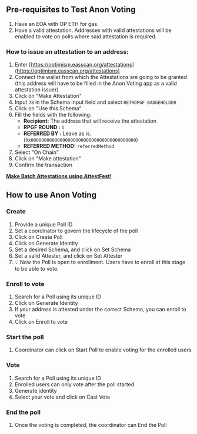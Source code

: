 

## Pre-requisites to Test Anon Voting

1. Have an EOA with OP ETH for gas.
2. Have a valid attestation. Addresses with valid attestations will be enabled to vote on polls where said attestation is required.

### How to issue an attestation to an address:

1. Enter [https://optimism.easscan.org/attestations](https://optimism.easscan.org/attestations)
2. Connect the wallet from which the Attestations are going to be granted (this address will have to be filled in the Anon Voting app as a valid attestation issuer)
3. Click on "Make Attestation"
4. Input `78` in the Schema input field and select `RETROPGF BADGEHOLDER`
5. Click on "Use this Schema"
6. Fill the fields with the following:
    - **Recipient:** The address that will receive the attestation
    - **RPGF ROUND :** `1`
    - **REFERRED BY :** Leave as is. (`0x0000000000000000000000000000000000000000`)
    - **REFERRED METHOD:** `referredMethod`
7. Select "On Chain"
8. Click on "Make attestation"
9. Confirm the transaction

**[Make Batch Attestations using AttestFest!](https://scribehow.com/shared/Make_Batch_attestations_using_Attest_Fest__LZn6__gDQa2fGgsahEU85A)**

## How to use Anon Voting

### Create

1. Provide a unique Poll ID
2. Set a coordinator to govern the lifecycle of the poll
3. Click on Create Poll
4. Click on Generate Identity
5. Set a desired Schema, and click on Set Schema
6. Set a valid Attester, and click on Set Attester
7. :bulb: Now the Poll is open to enrollment. Users have to enroll at this stage to be able to vote.

### Enroll to vote

1. Search for a Poll using its unique ID
2. Click on Generate Identity
3. If your address is attested under the correct Schema, you can enroll to vote.
4. Click on Enroll to vote

### Start the poll

1. Coordinator can click on Start Poll to enable voting for the enrolled users

### Vote

1. Search for a Poll using its unique ID
2. Enrolled users can only vote after the poll started
3. Generate identity
4. Select your vote and click on Cast Vote

### End the poll

1. Once the voting is completed, the coordinator can End the Poll
